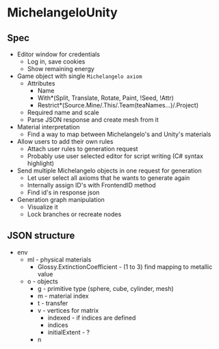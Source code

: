 # MichelangeloUnity

## Spec

- Editor window for credentials
    - Log in, save cookies
    - Show remaining energy
- Game object with single `Michelangelo axiom`
    - Attributes
        - Name
        - With*(Split, Translate, Rotate, Paint, !Seed, !Attr)
        - Restrict*(Source.Mine/.This/.Team(teaNames...)/.Project)
    - Required name and scale
    - Parse JSON response and create mesh from it
- Material interpretation
    - Find a way to map between Michelangelo's and Unity's materials
- Allow users to add their own rules
    - Attach user rules to generation request
    - Probably use user selected editor for script writing (C# syntax highlight)
- Send multiple Michelangelo objects in one request for generation
    - Let user select all axioms that he wants to generate again
    - Internally assign ID's with FrontendID method
    - Find id's in response json
- Generation graph manipulation
    - Visualize it
    - Lock branches or recreate nodes

## JSON structure

- env
    - ml - physical materials
        - Glossy.ExtinctionCoefficient - (1 to 3) find mapping to metallic value
    - o - objects
        - g - primitive type (sphere, cube, cylinder, mesh)
        - m - material index
        - t - transfer
        - v - vertices for matrix
            - indexed - if indices are defined
            - indices
            - initialExtent - ?
        - n